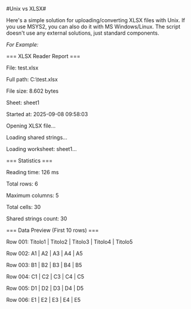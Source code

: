 #Unix vs XLSX#

Here's a simple solution for uploading/converting XLSX files with Unix. If you use MSYS2, you can also do it with MS Windows/Linux.
The script doesn't use any external solutions, just standard components.

_For Example:_

=== XLSX Reader Report ===

File: test.xlsx

Full path: C:\test.xlsx

File size: 8.602 bytes

Sheet: sheet1

Started at: 2025-09-08 09:58:03



Opening XLSX file...

Loading shared strings...

Loading worksheet: sheet1...

=== Statistics ===

Reading time: 126 ms

Total rows: 6

Maximum columns: 5

Total cells: 30

Shared strings count: 30


=== Data Preview (First 10 rows) ===

Row 001: Titolo1 | Titolo2 | Titolo3 | Titolo4 | Titolo5

Row 002: A1 | A2 | A3 | A4 | A5

Row 003: B1 | B2 | B3 | B4 | B5

Row 004: C1 | C2 | C3 | C4 | C5

Row 005: D1 | D2 | D3 | D4 | D5

Row 006: E1 | E2 | E3 | E4 | E5






